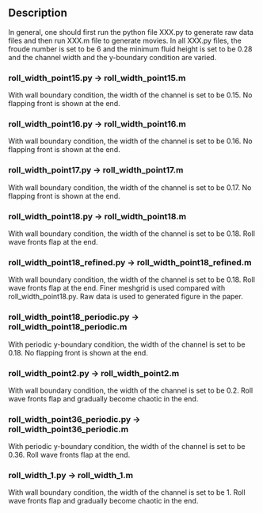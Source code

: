 ## Description

In general, one should first run the python file XXX.py to generate raw data files and then run XXX.m file to generate movies. In all XXX.py files, the froude number is set to be 6 and the minimum fluid height is set to be 0.28 and the channel width and the y-boundary condition are varied.


### roll_width_point15.py -> roll_width_point15.m

With wall boundary condition, the width of the channel is set to be 0.15. No flapping front is shown at the end. 


### roll_width_point16.py -> roll_width_point16.m

With wall boundary condition, the width of the channel is set to be 0.16. No flapping front is shown at the end. 


### roll_width_point17.py -> roll_width_point17.m

With wall boundary condition, the width of the channel is set to be 0.17. No flapping front is shown at the end. 

### roll_width_point18.py -> roll_width_point18.m

With wall boundary condition, the width of the channel is set to be 0.18. Roll wave fronts flap at the end.

### roll_width_point18_refined.py -> roll_width_point18_refined.m

With wall boundary condition, the width of the channel is set to be 0.18. Roll wave fronts flap at the end. Finer meshgrid is used compared with roll_width_point18.py. Raw data is used to generated figure in the paper.

### roll_width_point18_periodic.py -> roll_width_point18_periodic.m

With periodic y-boundary condition, the width of the channel is set to be 0.18. No flapping front is shown at the end. 

### roll_width_point2.py -> roll_width_point2.m

With wall boundary condition, the width of the channel is set to be 0.2. Roll wave fronts flap and gradually become chaotic in the end.


### roll_width_point36_periodic.py -> roll_width_point36_periodic.m

With periodic y-boundary condition, the width of the channel is set to be 0.36. Roll wave fronts flap at the end.

### roll_width_1.py -> roll_width_1.m

With wall boundary condition, the width of the channel is set to be 1. Roll wave fronts flap and gradually become chaotic in the end.




